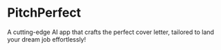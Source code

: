 # PitchPerfect
A cutting-edge AI app that crafts the perfect cover letter, tailored to land your dream job effortlessly!
